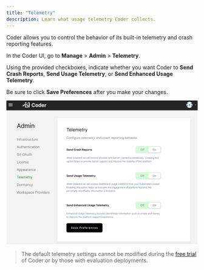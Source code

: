 ```yaml
---
title: "Telemetry"
description: Learn what usage telemetry Coder collects.
---
```


Coder allows you to control the behavior of its built-in telemetry
and crash reporting features.

In the Coder UI, go to **Manage** > **Admin** > **Telemetry**.

Using the provided checkboxes, indicate whether you want Coder to
**Send Crash Reports**, **Send Usage Telemetry**, or **Send Enhanced Usage Telemetry**.

Be sure to click **Save Preferences** after you make your changes.

![Telemetry](../assets/telemetry.png)

> The default telemetry settings cannot be modified during the
> [free trial](https://coder.com/trial) of Coder
> or by those with evaluation deployments.

